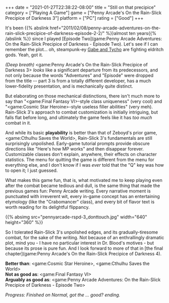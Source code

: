 +++
date = "2021-01-27T22:38:22-08:00"
title = "Still on that precipice"
category = ["Playing A Game"]
game = ["Penny Arcade's On the Rain-Slick Precipice of Darkness 3"]
platform = ["PC"]
rating = ["Good"]
+++

It's been {{% abslink href="2011/02/08/penny-arcade-adventures-on-the-rain-slick-precipice-of-darkness-episode-2-2/" %}}almost ten years{{% /abslink %}} since I played [Episode Two](game:Penny Arcade Adventures: On the Rain-Slick Precipice of Darkness - Episode Two).  Let's see if I can remember the plot... oh, steampunk-ey <a href="https://www.penny-arcade.com/">Gabe and Tycho</a> are fighting eldritch gods.  Yeah, got it.

<i>(Deep breath)</i> <game:Penny Arcade's On the Rain-Slick Precipice of Darkness 3> <i>looks</i> like a significant departure from its predecessors, and not only because the words "Adventures" and "Episode" were dropped from the title -- part 3 is from a totally different developer, has a much lower-fidelity presentation, and is mechanically quite distinct.

But elaborating on those mechanical distinctions, there isn't much more to say than "<game:Final Fantasy VI>-style class uniqueness" (very cool) and "<game:Cosmic Star Heroine>-style useless filler abilities" (very meh).  Rain-Slick 3's approach to combat customization is initially intriguing, but falls flat before long, and ultimately the game feels like it has <i>too much</i> combat in it.

And while its basic <b>playability</b> is better than that of Zeboyd's prior game, <game:Cthulhu Saves the World>, Rain-Slick 3's fundamentals are still surprisingly unpolished.  Early-game tutorial prompts provide obscure directions like "Here's how MP works" and then disappear forever.  Customizable classes don't explain, anywhere, their effects on character statistics.  The menu for quitting the game is different from the menu for everything else, and I don't know if I was <i>ever</i> told that the "Q" key was how to open it; I just guessed.

What makes this game fun, that is, what motivated me to keep playing even after the combat became tedious and dull, is the same thing that made the previous games fun: Penny Arcade writing.  Every narrative moment is punctuated with irreverent wit, every in-game concept has an entertaining etymology (like the "Crabomancer" class), and every bit of flavor text is worth reading for its delightful flippancy.

{{% absimg src="pennyarcade-rspd-3_donttouch.jpg" width="640" height="360" %}}

So I tolerated Rain-Slick 3's unpolished edges, and its gradually-tiresome combat, for the sake of the writing.  Not because of an enthrallingly dramatic plot, mind you - I have no particular interest in Dr. Blood's motives - but because its prose is pure fun.  And I look forward to more of that in [the final chapter](game:Penny Arcade's On the Rain-Slick Precipice of Darkness 4).

<b>Better than</b>: <game:Cosmic Star Heroine>, <game:Cthulhu Saves the World>  
<b>Not as good as</b>: <game:Final Fantasy VI>  
<b>Arguably as good as</b>: <game:Penny Arcade Adventures: On the Rain-Slick Precipice of Darkness - Episode Two>

<i>Progress: Finished on Normal, got the ... good? ending.</i>
